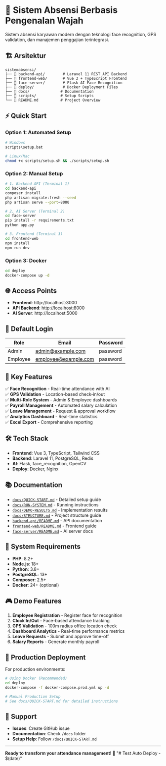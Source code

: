 # 🚀 Sistem Absensi Berbasis Pengenalan Wajah

Sistem absensi karyawan modern dengan teknologi face recognition, GPS validation, dan manajemen penggajian terintegrasi.

## 🏗️ Arsitektur

```
sistemabsensi/
├── 📂 backend-api/        # Laravel 11 REST API Backend
├── 📂 frontend-web/       # Vue 3 + TypeScript Frontend
├── 📂 face-server/        # Flask AI Face Recognition
├── 📂 deploy/             # Docker Deployment Files
├── 📂 docs/              # Documentation
├── 📂 scripts/           # Setup Scripts
└── 📄 README.md          # Project Overview
```

## ⚡ Quick Start

### Option 1: Automated Setup

```bash
# Windows
scripts\setup.bat

# Linux/Mac
chmod +x scripts/setup.sh && ./scripts/setup.sh
```

### Option 2: Manual Setup

```bash
# 1. Backend API (Terminal 1)
cd backend-api
composer install
php artisan migrate:fresh --seed
php artisan serve --port=8000

# 2. AI Server (Terminal 2)
cd face-server
pip install -r requirements.txt
python app.py

# 3. Frontend (Terminal 3)
cd frontend-web
npm install
npm run dev
```

### Option 3: Docker

```bash
cd deploy
docker-compose up -d
```

## 🌐 Access Points

- **Frontend**: http://localhost:3000
- **API Backend**: http://localhost:8000
- **AI Server**: http://localhost:5000

## 🔑 Default Login

| Role     | Email                | Password |
| -------- | -------------------- | -------- |
| Admin    | admin@example.com    | password |
| Employee | employee@example.com | password |

## 🎯 Key Features

✅ **Face Recognition** - Real-time attendance with AI  
✅ **GPS Validation** - Location-based check-in/out  
✅ **Multi-Role System** - Admin & Employee dashboards  
✅ **Payroll Management** - Automated salary calculation  
✅ **Leave Management** - Request & approval workflow  
✅ **Analytics Dashboard** - Real-time statistics  
✅ **Excel Export** - Comprehensive reporting

## 🛠️ Tech Stack

- **Frontend**: Vue 3, TypeScript, Tailwind CSS
- **Backend**: Laravel 11, PostgreSQL, Redis
- **AI**: Flask, face_recognition, OpenCV
- **Deploy**: Docker, Nginx

## 📚 Documentation

- [`docs/QUICK-START.md`](docs/QUICK-START.md) - Detailed setup guide
- [`docs/RUN-SYSTEM.md`](docs/RUN-SYSTEM.md) - Running instructions
- [`docs/DEMO-RESULTS.md`](docs/DEMO-RESULTS.md) - Implementation results
- [`docs/STRUCTURE.md`](docs/STRUCTURE.md) - Project structure guide
- [`backend-api/README.md`](backend-api/README.md) - API documentation
- [`frontend-web/README.md`](frontend-web/README.md) - Frontend guide
- [`face-server/README.md`](face-server/README.md) - AI server docs

## 🔧 System Requirements

- **PHP**: 8.2+
- **Node.js**: 18+
- **Python**: 3.8+
- **PostgreSQL**: 13+
- **Composer**: 2.5+
- **Docker**: 24+ (optional)

## 🎮 Demo Features

1. **Employee Registration** - Register face for recognition
2. **Clock In/Out** - Face-based attendance tracking
3. **GPS Validation** - 100m radius office location check
4. **Dashboard Analytics** - Real-time performance metrics
5. **Leave Requests** - Submit and approve time-off
6. **Salary Reports** - Generate monthly payroll

## 🚀 Production Deployment

For production environments:

```bash
# Using Docker (Recommended)
cd deploy
docker-compose -f docker-compose.prod.yml up -d

# Manual Production Setup
# See docs/QUICK-START.md for detailed instructions
```

## 🤝 Support

- **Issues**: Create GitHub issue
- **Documentation**: Check `/docs` folder
- **Setup Help**: Follow `/docs/QUICK-START.md`

---

**Ready to transform your attendance management! 🎯**
"# Test Auto Deploy - $(date)" 
